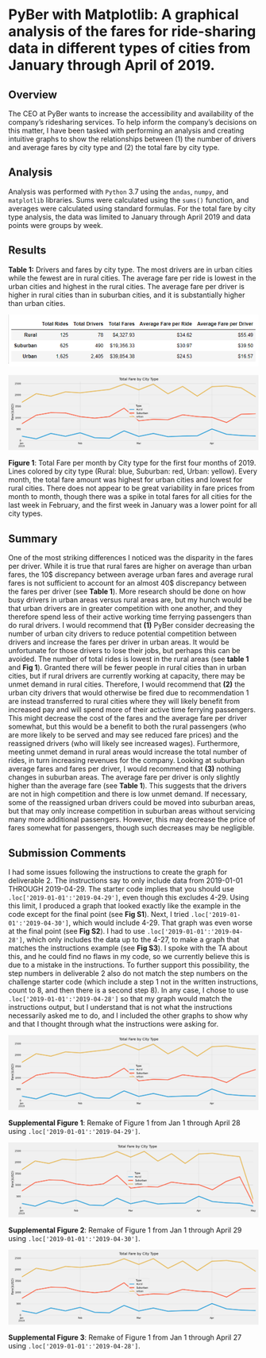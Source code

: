 # PyBer with Matplotlib: A graphical analysis of the fares for ride-sharing data in different types of cities from January through April of 2019.

## Overview
The CEO at PyBer wants to increase the accessibility and availability of the company’s ridesharing services.  To help inform the company’s decisions on this matter, I have been tasked with performing an analysis and creating intuitive graphs to show the relationships between (1) the number of drivers and average fares by city type and  (2) the total fare by city type.

## Analysis
Analysis was performed with `Python` 3.7 using the `andas`, `numpy`, and `matplotlib` libraries.  Sums were calculated using the `sums()` function, and averages were calculated using standard formulas.  For the total fare by city type analysis, the data was limited to January through April 2019 and data points were groups by week.

## Results
**Table 1:** Drivers and fares by city type.  The most drivers are in urban cities while the fewest are in rural cities.  The average fare per ride is lowest in the urban cities and highest in the rural cities.  The average fare per driver is higher in rural cities than in suburban cities, and it is substantially higher than urban cities.

![drivers-fares](Analysis/drivers_and_fares.png)

![Ride-share](Analysis/PyBer_fare_summary.png)

**Figure 1**:   Total Fare per month by City type for the first four months of 2019.  Lines colored by city type (Rural: blue, Suburban: red, Urban: yellow).  Every month, the total fare amount was highest for urban cities and lowest for rural cities.  There does not appear to be great variability in fare prices from month to month, though there was a spike in total fares for all cities for the last week in February, and the first week in January was a lower point for all city types.

## Summary
One of the most striking differences I noticed was the disparity in the fares per driver. While it is true that rural fares are higher on average than urban fares, the 10$ discrepancy between average urban fares and average rural fares is not sufficient to account for an almost 40$ discrepancy between the fares per driver (see **Table 1**).  More research should be done on how busy drivers in urban areas versus rural areas are, but my hunch would be that urban drivers are in greater competition with one another, and they therefore spend less of their active working time ferrying passengers than do rural drivers.  I would recommend that **(1)** PyBer consider decreasing the number of urban city drivers to reduce potential competition between drivers and increase the fares per driver in urban areas.  It would be unfortunate for those drivers to lose their jobs, but perhaps this can be avoided.  The number of total rides is lowest in the rural areas (see **table 1** and **Fig 1**).  Granted there will be fewer people in rural cities than in urban cities, but if rural drivers are currently working at capacity, there may be unmet demand in rural cities.  Therefore, I would recommend that **(2)** the urban city drivers that would otherwise be fired due to recommendation 1 are instead transferred to rural cities where they will likely benefit from increased pay and will spend more of their active time ferrying passengers.  This might decrease the cost of the fares and the average fare per driver somewhat, but this would be a benefit to both the rural passengers (who are more likely to be served and may see reduced fare prices) and the reassigned drivers (who will likely see increased wages).  Furthermore, meeting unmet demand in rural areas would increase the total number of rides, in turn increasing revenues for the company.  Looking at suburban average fares and fares per driver, I would recommend that **(3)** nothing changes in suburban areas.  The average fare per driver is only slightly higher than the average fare (see **Table 1**).  This suggests that the drivers are not in high competition and there is low unmet demand.  If necessary, some of the reassigned urban drivers could be moved into suburban areas, but that may only increase competition in suburban areas without servicing many more additional passengers.  However, this may decrease the price of fares somewhat for passengers, though such decreases may be negligible.

## Submission Comments
I had some issues following the instructions to create the graph for deliverable 2.  The instructions say to only include data from 2019-01-01 THROUGH 2019-04-29.  The starter code implies that you should use `.loc['2019-01-01':'2019-04-29']`, even though this excludes 4-29.  Using this limit, I produced a graph that looked exactly like the example in the code except for the final point (see **Fig S1**).  Next, I tried `.loc['2019-01-01':'2019-04-30']`, which would include 4-29.  That graph was even worse at the final point (see **Fig S2**).  I had to use `.loc['2019-01-01':'2019-04-28']`, which only includes the data up to the 4-27, to make a graph that matches the instructions example (see **Fig S3**).  I spoke with the TA about this, and he could find no flaws in my code, so we currently believe this is due to a mistake in the instructions.  To further support this possibility, the step numbers in deliverable 2 also do not match the step numbers on the challenge starter code (which include a step 1 not in the written instructions, count to 8, and then there is a second step 8).  In any case, I chose to use `.loc['2019-01-01':'2019-04-28']` so that my graph would match the instructions output, but I understand that is not what the instructions necessarily asked me to do, and I included the other graphs to show why and that I thought through what the instructions were asking for.

![29](Analysis/29th.png)

**Supplemental Figure 1**:  Remake of Figure 1 from Jan 1 through April 28 using `.loc['2019-01-01':'2019-04-29']`.

![30](Analysis/30th.png)

**Supplemental Figure 2**: Remake of Figure 1 from Jan 1 through April 29 using `.loc['2019-01-01':'2019-04-30']`.

![28](Analysis/28th.png)

**Supplemental Figure 3**: Remake of Figure 1 from Jan 1 through April 27 using `.loc['2019-01-01':'2019-04-28']`.
